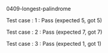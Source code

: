 
0409-longest-palindrome


Test case : 1 : Pass
 (expected 5, got 5)

Test case : 2 : Pass
 (expected 7, got 7)

Test case : 3 : Pass
 (expected 1, got 1)
